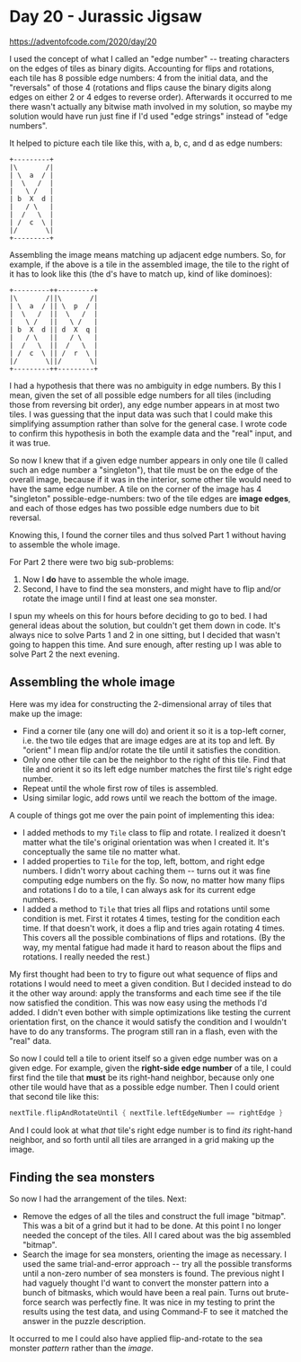 # Day 20 - Jurassic Jigsaw

<https://adventofcode.com/2020/day/20>

I used the concept of what I called an "edge number" -- treating characters on the edges of tiles as binary digits.  Accounting for flips and rotations, each tile has 8 possible edge numbers: 4 from the initial data, and the "reversals" of those 4 (rotations and flips cause the binary digits along edges on either 2 or 4 edges to reverse order).  Afterwards it occurred to me there wasn't actually any bitwise math involved in my solution, so maybe my solution would have run just fine if I'd used "edge strings" instead of "edge numbers".

It helped to picture each tile like this, with a, b, c, and d as edge numbers:

```text
+---------+
|\       /|
| \  a  / |
|  \   /  |
|   \ /   |
| b  X  d |
|   / \   |
|  /   \  |
| /  c  \ |
|/       \|
+---------+
```

Assembling the image means matching up adjacent edge numbers.  So, for example, if the above is a tile in the assembled image, the tile to the right of it has to look like this (the d's have to match up, kind of like dominoes):

```text
+---------++---------+
|\       /||\       /|
| \  a  / || \  p  / |
|  \   /  ||  \   /  |
|   \ /   ||   \ /   |
| b  X  d || d  X  q |
|   / \   ||   / \   |
|  /   \  ||  /   \  |
| /  c  \ || /  r  \ |
|/       \||/       \|
+---------++---------+
```

I had a hypothesis that there was no ambiguity in edge numbers.  By this I mean, given the set of all possible edge numbers for all tiles (including those from reversing bit order), any edge number appears in at most two tiles.  I was guessing that the input data was such that I could make this simplifying assumption rather than solve for the general case.  I wrote code to confirm this hypothesis in both the example data and the "real" input, and it was true.

So now I knew that if a given edge number appears in only one tile (I called such an edge number a "singleton"), that tile must be on the edge of the overall image, because if it was in the interior, some other tile would need to have the same edge number.   A tile on the corner of the image has 4 "singleton" possible-edge-numbers: two of the tile edges are **image edges**, and each of those edges has two possible edge numbers due to bit reversal.

Knowing this, I found the corner tiles and thus solved Part 1 without having to assemble the whole image.

For Part 2 there were two big sub-problems:

1. Now I **do** have to assemble the whole image.
2. Second, I have to find the sea monsters, and might have to flip and/or rotate the image until I find at least one sea monster.

I spun my wheels on this for hours before deciding to go to bed.  I had general ideas about the solution, but couldn't get them down in code.  It's always nice to solve Parts 1 and 2 in one sitting, but I decided that wasn't going to happen this time.  And sure enough, after resting up I was able to solve Part 2 the next evening.


## Assembling the whole image

Here was my idea for constructing the 2-dimensional array of tiles that make up the image:

- Find a corner tile (any one will do) and orient it so it is a top-left corner, i.e. the two tile edges that are image edges are at its top and left.  By "orient" I mean flip and/or rotate the tile until it satisfies the condition.
- Only one other tile can be the neighbor to the right of this tile.  Find that tile and orient it so its left edge number matches the first tile's right edge number.
- Repeat until the whole first row of tiles is assembled.
- Using similar logic, add rows until we reach the bottom of the image.

A couple of things got me over the pain point of implementing this idea:

- I added methods to my `Tile` class to flip and rotate.  I realized it doesn't matter what the tile's original orientation was when I created it.  It's conceptually the same tile no matter what.
- I added properties to `Tile` for the top, left, bottom, and right edge numbers.  I didn't worry about caching them -- turns out it was fine computing edge numbers on the fly.  So now, no matter how many flips and rotations I do to a tile, I can always ask for its current edge numbers.
- I added a method to `Tile` that tries all flips and rotations until some condition is met.  First it rotates 4 times, testing for the condition each time.  If that doesn't work, it does a flip and tries again rotating 4 times.  This covers all the possible combinations of flips and rotations.  (By the way, my mental fatigue had made it hard to reason about the flips and rotations.  I really needed the rest.)

My first thought had been to try to figure out what sequence of flips and rotations I would need to meet a given condition.  But I decided instead to do it the other way around: apply the transforms and each time see if the tile now satisfied the condition.  This was now easy using the methods I'd added.  I didn't even bother with simple optimizations like testing the current orientation first, on the chance it would satisfy the condition and I wouldn't have to do any transforms.  The program still ran in a flash, even with the "real" data.

So now I could tell a tile to orient itself so a given edge number was on a given edge.  For example, given the **right-side edge number** of a tile, I could first find the tile that **must** be its right-hand neighbor, because only one other tile would have that as a possible edge number.  Then I could orient that second tile like this:

```objective-c
nextTile.flipAndRotateUntil { nextTile.leftEdgeNumber == rightEdge }
```

And I could look at what *that* tile's right edge number is to find *its* right-hand neighbor, and so forth until all tiles are arranged in a grid making up the image.


## Finding the sea monsters

So now I had the arrangement of the tiles.  Next:

- Remove the edges of all the tiles and construct the full image "bitmap".  This was a bit of a grind but it had to be done.  At this point I no longer needed the concept of the tiles.  All I cared about was the big assembled "bitmap".
- Search the image for sea monsters, orienting the image as necessary.  I used the same trial-and-error approach -- try all the possible transforms until a non-zero number of sea monsters is found.  The previous night I had vaguely thought I'd want to convert the monster pattern into a bunch of bitmasks, which would have been a real pain.  Turns out brute-force search was perfectly fine.  It was nice in my testing to print the results using the test data, and using Command-F to see it matched the answer in the puzzle description.

It occurred to me I could also have applied flip-and-rotate to the sea monster *pattern* rather than the *image*.


